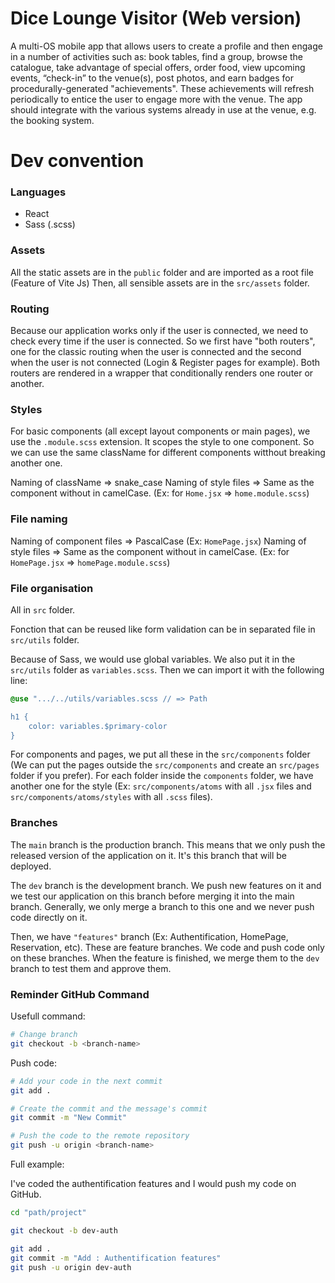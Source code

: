 # Dice Lounge Visitor (Web version)

A multi-OS mobile app that allows users to create a profile and then engage in a number of activities such as: book tables, find a group, browse the catalogue, take advantage of special offers, order food, view upcoming events, “check-in” to the venue(s), post photos, and earn badges for procedurally-generated "achievements". These achievements will refresh periodically to entice the user to engage more with the venue. The app should integrate with the various systems already in use at the venue, e.g. the booking system. 

# Dev convention

### Languages

- React
- Sass (.scss)

### Assets

All the static assets are in the `public` folder and are imported as a root file (Feature of Vite Js)
Then, all sensible assets are in the `src/assets` folder.

### Routing

Because our application works only if the user is connected, we need to check every time if the user is connected. So we first have "both routers", one for the classic routing when the user is connected and the second when the user is not connected (Login & Register pages for example). Both routers are rendered in a wrapper that conditionally renders one router or another.

### Styles

For basic components (all except layout components or main pages), we use the `.module.scss` extension. It scopes the style to one component. So we can use the same className for different components witthout breaking another one.

Naming of className => snake_case
Naming of style files => Same as the component without in camelCase. (Ex: for `Home.jsx` => `home.module.scss`)

### File naming 

Naming of component files => PascalCase (Ex: `HomePage.jsx`)
Naming of style files => Same as the component without in camelCase. (Ex: for `HomePage.jsx` => `homePage.module.scss`)

### File organisation

All in `src` folder.

Fonction that can be reused like form validation can be in separated file in `src/utils` folder. 

Because of Sass, we would use global variables. We also put it in the `src/utils` folder as `variables.scss`.
Then we can import it with the following line:

```scss
@use ".../../utils/variables.scss // => Path

h1 {
    color: variables.$primary-color
}
```

For components and pages, we put all these in the `src/components` folder (We can put the pages outside the `src/components` and create an `src/pages` folder if you prefer). For each folder inside the `components` folder, we have another one for the style (Ex: `src/components/atoms` with all `.jsx` files and `src/components/atoms/styles` with all `.scss` files).

### Branches

The `main` branch is the production branch. This means that we only push the released version of the application on it. It's this branch that will be deployed. 

The `dev` branch is the development branch. We push new features on it and we test our application on this branch before merging it into the main branch. Generally, we only merge a branch to this one and we never push code directly on it.

Then, we have `"features"` branch (Ex: Authentification, HomePage, Reservation, etc). These are feature branches. We code and push code only on these branches. When the feature is finished, we merge them to the `dev` branch to test them and approve them.

### Reminder GitHub Command

Usefull command:

```bash
# Change branch
git checkout -b <branch-name>
```

Push code:

```bash
# Add your code in the next commit
git add .

# Create the commit and the message's commit
git commit -m "New Commit"

# Push the code to the remote repository
git push -u origin <branch-name> 
```

Full example:

I've coded the authentification features and I would push my code on GitHub.

```bash
cd "path/project"

git checkout -b dev-auth

git add .
git commit -m "Add : Authentification features"
git push -u origin dev-auth
```